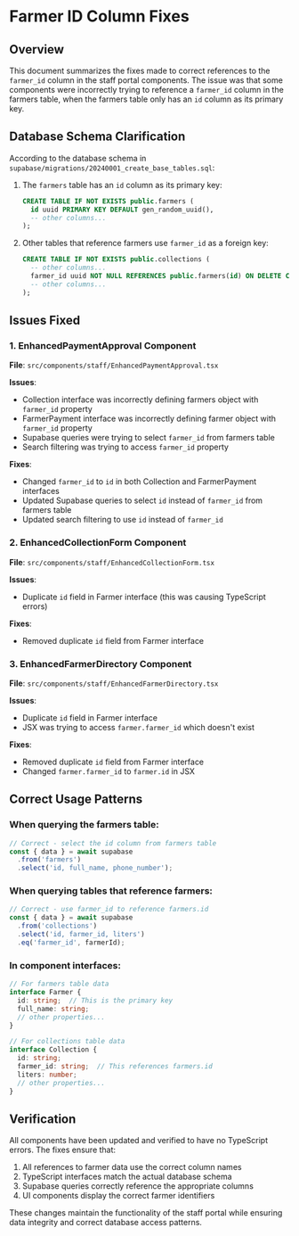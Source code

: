 # Farmer ID Column Fixes

## Overview
This document summarizes the fixes made to correct references to the `farmer_id` column in the staff portal components. The issue was that some components were incorrectly trying to reference a `farmer_id` column in the farmers table, when the farmers table only has an `id` column as its primary key.

## Database Schema Clarification
According to the database schema in `supabase/migrations/20240001_create_base_tables.sql`:

1. The `farmers` table has an `id` column as its primary key:
   ```sql
   CREATE TABLE IF NOT EXISTS public.farmers (
     id uuid PRIMARY KEY DEFAULT gen_random_uuid(),
     -- other columns...
   );
   ```

2. Other tables that reference farmers use `farmer_id` as a foreign key:
   ```sql
   CREATE TABLE IF NOT EXISTS public.collections (
     -- other columns...
     farmer_id uuid NOT NULL REFERENCES public.farmers(id) ON DELETE CASCADE,
     -- other columns...
   );
   ```

## Issues Fixed

### 1. EnhancedPaymentApproval Component
**File**: `src/components/staff/EnhancedPaymentApproval.tsx`

**Issues**:
- Collection interface was incorrectly defining farmers object with `farmer_id` property
- FarmerPayment interface was incorrectly defining farmer object with `farmer_id` property
- Supabase queries were trying to select `farmer_id` from farmers table
- Search filtering was trying to access `farmer_id` property

**Fixes**:
- Changed `farmer_id` to `id` in both Collection and FarmerPayment interfaces
- Updated Supabase queries to select `id` instead of `farmer_id` from farmers table
- Updated search filtering to use `id` instead of `farmer_id`

### 2. EnhancedCollectionForm Component
**File**: `src/components/staff/EnhancedCollectionForm.tsx`

**Issues**:
- Duplicate `id` field in Farmer interface (this was causing TypeScript errors)

**Fixes**:
- Removed duplicate `id` field from Farmer interface

### 3. EnhancedFarmerDirectory Component
**File**: `src/components/staff/EnhancedFarmerDirectory.tsx`

**Issues**:
- Duplicate `id` field in Farmer interface
- JSX was trying to access `farmer.farmer_id` which doesn't exist

**Fixes**:
- Removed duplicate `id` field from Farmer interface
- Changed `farmer.farmer_id` to `farmer.id` in JSX

## Correct Usage Patterns

### When querying the farmers table:
```javascript
// Correct - select the id column from farmers table
const { data } = await supabase
  .from('farmers')
  .select('id, full_name, phone_number');
```

### When querying tables that reference farmers:
```javascript
// Correct - use farmer_id to reference farmers.id
const { data } = await supabase
  .from('collections')
  .select('id, farmer_id, liters')
  .eq('farmer_id', farmerId);
```

### In component interfaces:
```typescript
// For farmers table data
interface Farmer {
  id: string;  // This is the primary key
  full_name: string;
  // other properties...
}

// For collections table data
interface Collection {
  id: string;
  farmer_id: string;  // This references farmers.id
  liters: number;
  // other properties...
}
```

## Verification
All components have been updated and verified to have no TypeScript errors. The fixes ensure that:
1. All references to farmer data use the correct column names
2. TypeScript interfaces match the actual database schema
3. Supabase queries correctly reference the appropriate columns
4. UI components display the correct farmer identifiers

These changes maintain the functionality of the staff portal while ensuring data integrity and correct database access patterns.